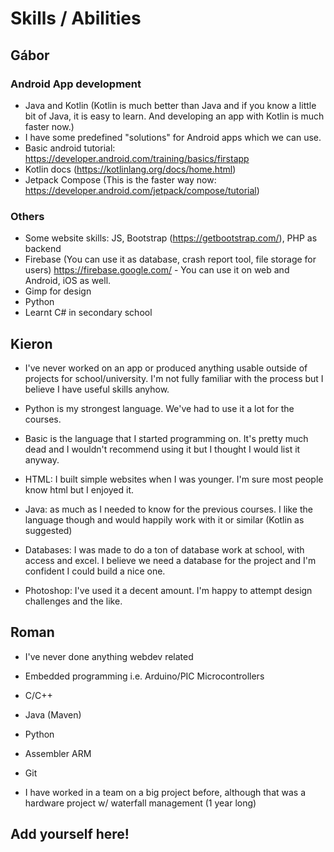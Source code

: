 # Skills / Abilities

## Gábor

### Android App development

- Java and Kotlin (Kotlin is much better than Java and if you know a little bit of Java, it is easy to learn. And developing an app with Kotlin is much faster now.)
- I have some predefined "solutions" for Android apps which we can use.
- Basic android tutorial: https://developer.android.com/training/basics/firstapp
- Kotlin docs (https://kotlinlang.org/docs/home.html)
- Jetpack Compose (This is the faster way now: https://developer.android.com/jetpack/compose/tutorial)

### Others

- Some website skills: JS, Bootstrap (https://getbootstrap.com/), PHP as backend
- Firebase (You can use it as database, crash report tool, file storage for users) https://firebase.google.com/ - You can use it on web and Android, iOS as well.
- Gimp for design
- Python
- Learnt C# in secondary school

## Kieron

- I've never worked on an app or produced anything usable outside of projects for school/university. I'm not fully familiar with the process but I believe I have useful skills anyhow.


- Python is my strongest language. We've had to use it a lot for the courses.
- Basic is the language that I started programming on. It's pretty much dead and I wouldn't recommend using it but I thought I would list it anyway.
- HTML: I built simple websites when I was younger. I'm sure most people know html but I enjoyed it.
- Java: as much as I needed to know for the previous courses. I like the language though and would happily work with it or similar (Kotlin as suggested)
- Databases: I was made to do a ton of database work at school, with access and excel. I believe we need a database for the project and I'm confident I could build a nice one.
- Photoshop: I've used it a decent amount. I'm happy to attempt design challenges and the like.

## Roman

- I've never done anything webdev related

- Embedded programming i.e. Arduino/PIC Microcontrollers
- C/C++
- Java (Maven)
- Python
- Assembler ARM
- Git

- I have worked in a team on a big project before, although that was a hardware project w/ waterfall management (1 year long)

## Add yourself here!
